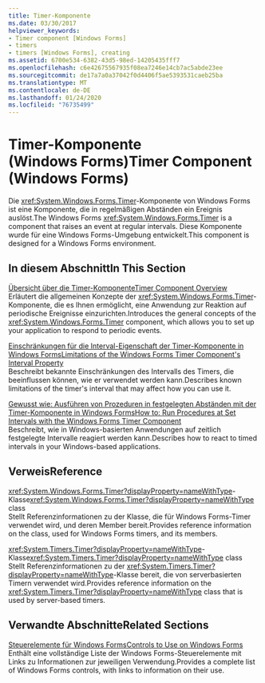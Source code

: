 ```yaml
---
title: Timer-Komponente
ms.date: 03/30/2017
helpviewer_keywords:
- Timer component [Windows Forms]
- timers
- timers [Windows Forms], creating
ms.assetid: 6700e534-6382-43d5-98ed-14205435fff7
ms.openlocfilehash: c6e42675567935f08ea7246e14cb7ac5abde23ee
ms.sourcegitcommit: de17a7a0a37042f0d4406f5ae5393531caeb25ba
ms.translationtype: MT
ms.contentlocale: de-DE
ms.lasthandoff: 01/24/2020
ms.locfileid: "76735499"
---
```

# <a name="timer-component-windows-forms"></a><span data-ttu-id="150f2-102">Timer-Komponente (Windows Forms)</span><span class="sxs-lookup"><span data-stu-id="150f2-102">Timer Component (Windows Forms)</span></span>
<span data-ttu-id="150f2-103">Die <xref:System.Windows.Forms.Timer>-Komponente von Windows Forms ist eine Komponente, die in regelmäßigen Abständen ein Ereignis auslöst.</span><span class="sxs-lookup"><span data-stu-id="150f2-103">The Windows Forms <xref:System.Windows.Forms.Timer> is a component that raises an event at regular intervals.</span></span> <span data-ttu-id="150f2-104">Diese Komponente wurde für eine Windows Forms-Umgebung entwickelt.</span><span class="sxs-lookup"><span data-stu-id="150f2-104">This component is designed for a Windows Forms environment.</span></span>  
  
## <a name="in-this-section"></a><span data-ttu-id="150f2-105">In diesem Abschnitt</span><span class="sxs-lookup"><span data-stu-id="150f2-105">In This Section</span></span>  
 [<span data-ttu-id="150f2-106">Übersicht über die Timer-Komponente</span><span class="sxs-lookup"><span data-stu-id="150f2-106">Timer Component Overview</span></span>](timer-component-overview-windows-forms.md)  
 <span data-ttu-id="150f2-107">Erläutert die allgemeinen Konzepte der <xref:System.Windows.Forms.Timer>-Komponente, die es Ihnen ermöglicht, eine Anwendung zur Reaktion auf periodische Ereignisse einzurichten.</span><span class="sxs-lookup"><span data-stu-id="150f2-107">Introduces the general concepts of the <xref:System.Windows.Forms.Timer> component, which allows you to set up your application to respond to periodic events.</span></span>  
  
 [<span data-ttu-id="150f2-108">Einschränkungen für die Interval-Eigenschaft der Timer-Komponente in Windows Forms</span><span class="sxs-lookup"><span data-stu-id="150f2-108">Limitations of the Windows Forms Timer Component's Interval Property</span></span>](limitations-of-the-timer-component-interval-property.md)  
 <span data-ttu-id="150f2-109">Beschreibt bekannte Einschränkungen des Intervalls des Timers, die beeinflussen können, wie er verwendet werden kann.</span><span class="sxs-lookup"><span data-stu-id="150f2-109">Describes known limitations of the timer's interval that may affect how you can use it.</span></span>  
  
 [<span data-ttu-id="150f2-110">Gewusst wie: Ausführen von Prozeduren in festgelegten Abständen mit der Timer-Komponente in Windows Forms</span><span class="sxs-lookup"><span data-stu-id="150f2-110">How to: Run Procedures at Set Intervals with the Windows Forms Timer Component</span></span>](run-procedures-at-set-intervals-with-wf-timer-component.md)  
 <span data-ttu-id="150f2-111">Beschreibt, wie in Windows-basierten Anwendungen auf zeitlich festgelegte Intervalle reagiert werden kann.</span><span class="sxs-lookup"><span data-stu-id="150f2-111">Describes how to react to timed intervals in your Windows-based applications.</span></span>  
  
## <a name="reference"></a><span data-ttu-id="150f2-112">Verweis</span><span class="sxs-lookup"><span data-stu-id="150f2-112">Reference</span></span>  
 <span data-ttu-id="150f2-113"><xref:System.Windows.Forms.Timer?displayProperty=nameWithType>-Klasse</span><span class="sxs-lookup"><span data-stu-id="150f2-113"><xref:System.Windows.Forms.Timer?displayProperty=nameWithType> class</span></span>  
 <span data-ttu-id="150f2-114">Stellt Referenzinformationen zu der Klasse, die für Windows Forms-Timer verwendet wird, und deren Member bereit.</span><span class="sxs-lookup"><span data-stu-id="150f2-114">Provides reference information on the class, used for Windows Forms timers, and its members.</span></span>  
  
 <span data-ttu-id="150f2-115"><xref:System.Timers.Timer?displayProperty=nameWithType>-Klasse</span><span class="sxs-lookup"><span data-stu-id="150f2-115"><xref:System.Timers.Timer?displayProperty=nameWithType> class</span></span>  
 <span data-ttu-id="150f2-116">Stellt Referenzinformationen zu der <xref:System.Timers.Timer?displayProperty=nameWithType>-Klasse bereit, die von serverbasierten Timern verwendet wird.</span><span class="sxs-lookup"><span data-stu-id="150f2-116">Provides reference information on the <xref:System.Timers.Timer?displayProperty=nameWithType> class that is used by server-based timers.</span></span>  
  
## <a name="related-sections"></a><span data-ttu-id="150f2-117">Verwandte Abschnitte</span><span class="sxs-lookup"><span data-stu-id="150f2-117">Related Sections</span></span>  
 [<span data-ttu-id="150f2-118">Steuerelemente für Windows Forms</span><span class="sxs-lookup"><span data-stu-id="150f2-118">Controls to Use on Windows Forms</span></span>](controls-to-use-on-windows-forms.md)  
 <span data-ttu-id="150f2-119">Enthält eine vollständige Liste der Windows Forms-Steuerelemente mit Links zu Informationen zur jeweiligen Verwendung.</span><span class="sxs-lookup"><span data-stu-id="150f2-119">Provides a complete list of Windows Forms controls, with links to information on their use.</span></span>  
